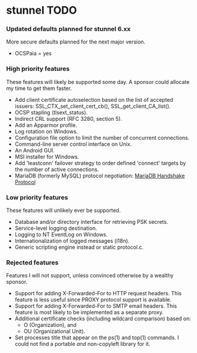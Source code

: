 # stunnel TODO


### Updated defaults planned for stunnel 6.xx
More secure defaults planned for the next major version.

* OCSPaia = yes

### High priority features
These features will likely be supported some day.
A sponsor could allocate my time to get them faster.

* Add client certificate autoselection based on the list of accepted issuers:
  SSL_CTX_set_client_cert_cb(), SSL_get_client_CA_list().
* OCSP stapling (tlsext_status).
* Indirect CRL support (RFC 3280, section 5).
* Add an Apparmor profile.
* Log rotation on Windows.
* Configuration file option to limit the number of concurrent connections.
* Command-line server control interface on Unix.
* An Android GUI.
* MSI installer for Windows.
* Add 'leastconn' failover strategy to order defined 'connect' targets
  by the number of active connections.
* MariaDB (formerly MySQL) protocol negotiation:
  [MariaDB Handshake Protocol](https://mariadb.com/kb/en/connection/)

### Low priority features
These features will unlikely ever be supported.

* Database and/or directory interface for retrieving PSK secrets.
* Service-level logging destination.
* Logging to NT EventLog on Windows.
* Internationalization of logged messages (i18n).
* Generic scripting engine instead or static protocol.c.

### Rejected features
Features I will not support, unless convinced otherwise by a wealthy sponsor.

* Support for adding X-Forwarded-For to HTTP request headers.
  This feature is less useful since PROXY protocol support is available.
* Support for adding X-Forwarded-For to SMTP email headers.
  This feature is most likely to be implemented as a separate proxy.
* Additional certificate checks (including wildcard comparison) based on:
  - O (Organization), and
  - OU (Organizational Unit).
* Set processes title that appear on the ps(1) and top(1) commands.
  I could not find a portable *and* non-copyleft library for it.
